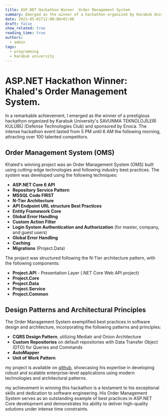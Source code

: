 ```yaml
---
title: ASP.NET Hackathon Winner  Order Management System
summary: Emerged as the winner of a hackathon organized by Karabuk University and sponsored by Enoca, outperforming 100 competitors.
date: 2023-05-01T12:00:00+03:00
draft: false
show_related: true
reading_time: true
authors:
  - admin
tags:
  - programming
  - Karabuk university
---
```


# ASP.NET Hackathon Winner: Khaled's Order Management System.

In a remarkable achievement, I emerged as the winner of a prestigious hackathon organized by Karabuk University's SAVUNMA TEKNOLOJİLERİ KULÜBÜ (Defense Technologies Club) and sponsored by Enoca. The intense hackathon event lasted from 5 PM until 6 AM the following morning, attracting over 100 talented competitors.

## Order Management System (OMS)

Khaled's winning project was an Order Management System (OMS) built using cutting-edge technologies and following industry best practices. The system was developed using the following techniques:

- **ASP.NET Core 6 API**
- **Repository Service Pattern**
- **MSSQL Code FIRST**
- **N-Tier Architecture**
- **API Endpoint URL structure Best Practices**
- **Entity Framework Core**
- **Global Error Handling**
- **Custom Action Filter**
- **Login System Authentication and Authorization** (for master, company, and guest users)
- **Global Error Handling**
- **Caching**
- **Migrations** (Project.Data)

The project was structured following the N-Tier architecture pattern, with the following components:

- **Project.API** - Presentation Layer (.NET Core Web API project)
- **Project.Core**
- **Project.Data**
- **Project.Service**
- **Project.Common**

## Design Patterns and Architectural Principles

The Order Management System exemplified best practices in software design and architecture, incorporating the following patterns and principles:

- **CQRS Design Pattern**, utilizing Mediatr and Onion Architecture
- **Custom Repositories** on default repositories with Data Transfer Object (DTO) for Queries and Commands
- **AutoMapper**
- **Unit of Work Pattern**

my project is available on [github](https://github.com/khaledHamidi/OMS), showcasing his expertise in developing robust and scalable enterprise-level applications using modern technologies and architectural patterns.

my achievement in winning this hackathon is a testament to his exceptional skills and dedication to software engineering. His Order Management System serves as an outstanding example of best practices in ASP.NET Core development and demonstrates his ability to deliver high-quality solutions under intense time constraints.
